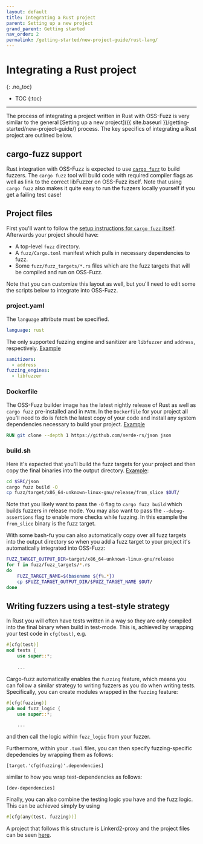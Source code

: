 ```yaml
---
layout: default
title: Integrating a Rust project
parent: Setting up a new project
grand_parent: Getting started
nav_order: 2
permalink: /getting-started/new-project-guide/rust-lang/
---
```


# Integrating a Rust project
{: .no_toc}

- TOC
{:toc}
---

The process of integrating a project written in Rust with OSS-Fuzz is very
similar to the general [Setting up a new project]({{ site.baseurl
}}/getting-started/new-project-guide/) process. The key specifics of integrating
a Rust project are outlined below.

## cargo-fuzz support

Rust integration with OSS-Fuzz is expected to use [`cargo
fuzz`](https://github.com/rust-fuzz/cargo-fuzz) to build fuzzers. The `cargo
fuzz` tool will build code with required compiler flags as well as link to the
correct libFuzzer on OSS-Fuzz itself. Note that using `cargo fuzz` also makes it
quite easy to run the fuzzers locally yourself if you get a failing test case!

## Project files

First you'll want to follow the [setup instructions for `cargo fuzz`
itself](https://rust-fuzz.github.io/book/). Afterwards your project should have:

* A top-level `fuzz` directory.
* A `fuzz/Cargo.toml` manifest which pulls in necessary dependencies to fuzz.
* Some `fuzz/fuzz_targets/*.rs` files which are the fuzz targets that will be
  compiled and run on OSS-Fuzz.

Note that you can customize this layout as well, but you'll need to edit some
the scripts below to integrate into OSS-Fuzz.

### project.yaml

The `language` attribute must be specified.

```yaml
language: rust
```

The only supported fuzzing engine and sanitizer are `libfuzzer` and `address`,
respectively.
[Example](https://github.com/google/oss-fuzz/blob/12ef3654b3e9adfd20b5a6afdde54819ba71493d/projects/serde_json/project.yaml#L3-L6)

```yaml
sanitizers:
  - address
fuzzing_engines:
  - libfuzzer
```

### Dockerfile

The OSS-Fuzz builder image has the latest nightly release of Rust as well as
`cargo fuzz` pre-installed and in `PATH`. In the `Dockerfile` for your project
all you'll need to do is fetch the latest copy of your code and install any
system dependencies necessary to build your project.
[Example](https://github.com/google/oss-fuzz/blob/12ef3654b3e9adfd20b5a6afdde54819ba71493d/projects/serde_json/Dockerfile#L18-L20)

```dockerfile
RUN git clone --depth 1 https://github.com/serde-rs/json json
```

### build.sh

Here it's expected that you'll build the fuzz targets for your project and then
copy the final binaries into the output directory.
[Example](https://github.com/google/oss-fuzz/blob/12ef3654b3e9adfd20b5a6afdde54819ba71493d/projects/serde_json/build.sh#L20):

```sh
cd $SRC/json
cargo fuzz build -O
cp fuzz/target/x86_64-unknown-linux-gnu/release/from_slice $OUT/
```

Note that you likely want to pass the `-O` flag to `cargo fuzz build` which
builds fuzzers in release mode. You may also want to pass the
`--debug-assertions` flag to enable more checks while fuzzing. In this example
the `from_slice` binary is the fuzz target.

With some bash-fu you can also automatically copy over all fuzz targets into
the output directory so when you add a fuzz target to your project it's
automatically integrated into OSS-Fuzz:

```sh
FUZZ_TARGET_OUTPUT_DIR=target/x86_64-unknown-linux-gnu/release
for f in fuzz/fuzz_targets/*.rs
do
    FUZZ_TARGET_NAME=$(basename ${f%.*})
    cp $FUZZ_TARGET_OUTPUT_DIR/$FUZZ_TARGET_NAME $OUT/
done
```

## Writing fuzzers using a test-style strategy

In Rust you will often have tests written in a way so they are only 
compiled into the final binary when build in test-mode. This is, achieved by
wrapping your test code in `cfg(test)`, e.g.
```rust
#[cfg(test)]
mod tests {
    use super::*;
    
    ...
```

Cargo-fuzz automatically enables the `fuzzing` feature, which means you can
follow a similar strategy to writing fuzzers as you do when writing tests.
Specifically, you can create modules wrapped in the `fuzzing` feature:
```rust
#[cfg(fuzzing)]
pub mod fuzz_logic {
    use super::*;

    ...
```
and then call the logic within `fuzz_logic` from your fuzzer. 

Furthermore, within your `.toml` files, you can then specify fuzzing-specific
depedencies by wrapping them as follows:
```
[target.'cfg(fuzzing)'.dependencies]
```
similar to how you wrap test-dependencies as follows:
```
[dev-dependencies]
```

Finally, you can also combine the testing logic you have and the fuzz logic. This
can be achieved simply by using 
```rust
#[cfg(any(test, fuzzing))]
```

A project that follows this structure is Linkerd2-proxy and the project files can be
seen [here](https://github.com/google/oss-fuzz/tree/master/projects/linkerd2-proxy).

